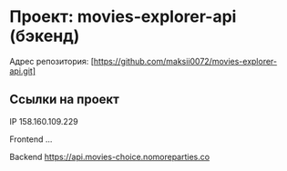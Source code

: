 # Проект: movies-explorer-api (бэкенд)

Адрес репозитория: [https://github.com/maksii0072/movies-explorer-api.git]

## Ссылки на проект

IP 158.160.109.229

Frontend ...

Backend https://api.movies-choice.nomoreparties.co

